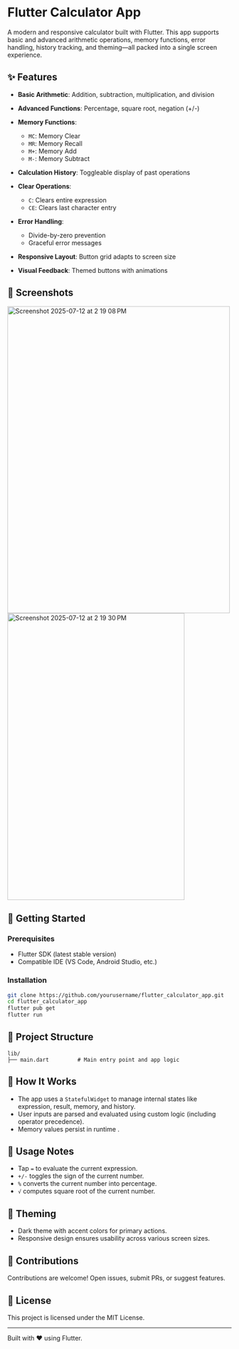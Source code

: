 # Flutter Calculator App

A modern and responsive calculator built with Flutter. This app supports basic and advanced arithmetic operations, memory functions, error handling, history tracking, and theming—all packed into a single screen experience.

## ✨ Features

* **Basic Arithmetic**: Addition, subtraction, multiplication, and division
* **Advanced Functions**: Percentage, square root, negation (+/-)
* **Memory Functions**:

  * `MC`: Memory Clear
  * `MR`: Memory Recall
  * `M+`: Memory Add
  * `M-`: Memory Subtract
* **Calculation History**: Toggleable display of past operations
* **Clear Operations**:

  * `C`: Clears entire expression
  * `CE`: Clears last character entry
* **Error Handling**:

  * Divide-by-zero prevention
  * Graceful error messages
* **Responsive Layout**: Button grid adapts to screen size
* **Visual Feedback**: Themed buttons with animations

## 📱 Screenshots
<img width="500" height="689" alt="Screenshot 2025-07-12 at 2 19 08 PM" src="https://github.com/user-attachments/assets/d3ba7b2d-5903-4b07-80c9-81ae1e5ec079" />
<img width="398" height="644" alt="Screenshot 2025-07-12 at 2 19 30 PM" src="https://github.com/user-attachments/assets/f86e9b55-38bf-4c76-bca9-33ab9d8713a4" />


## 🚀 Getting Started

### Prerequisites

* Flutter SDK (latest stable version)
* Compatible IDE (VS Code, Android Studio, etc.)

### Installation

```bash
git clone https://github.com/yourusername/flutter_calculator_app.git
cd flutter_calculator_app
flutter pub get
flutter run
```

## 📁 Project Structure

```
lib/
├── main.dart         # Main entry point and app logic
```

## 🔧 How It Works

* The app uses a `StatefulWidget` to manage internal states like expression, result, memory, and history.
* User inputs are parsed and evaluated using custom logic (including operator precedence).
* Memory values persist in runtime .


## 📌 Usage Notes

* Tap `=` to evaluate the current expression.
* `+/-` toggles the sign of the current number.
* `%` converts the current number into percentage.
* `√` computes square root of the current number.

## 🎨 Theming

* Dark theme with accent colors for primary actions.
* Responsive design ensures usability across various screen sizes.


## 🤝 Contributions

Contributions are welcome! Open issues, submit PRs, or suggest features.

## 📄 License

This project is licensed under the MIT License.

---

Built with ❤️ using Flutter.

